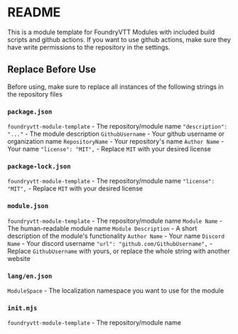 # README
This is a module template for FoundryVTT Modules with included build scripts and github actions. If you want to use github actions, make sure they have write permissions to the repository in the settings.

## Replace Before Use
Before using, make sure to replace all instances of the following strings in the repository files

### `package.json`
`foundryvtt-module-template` - The repository/module name
`"description": "..."` - The module description
`GithubUsername` - Your github username or organization name
`RepositoryName` - Your repository's name
`Author Name` - Your name
`"license": "MIT",` - Replace `MIT` with your desired license

### `package-lock.json`
`foundryvtt-module-template` - The repository/module name
`"license": "MIT",` - Replace `MIT` with your desired license

### `module.json`
`foundryvtt-module-template` - The repository/module name
`Module Name` - The human-readable module name
`Module Description` - A short description of the module's functionality
`Author Name` - Your name
`Discord Name` - Your discord username
`"url": "github.com/GithubUsername",` - Replace `GithubUsername` with yours, or replace the whole string with another website

### `lang/en.json`
`ModuleSpace` - The localization namespace you want to use for the module

### `init.mjs`
`foundryvtt-module-template` - The repository/module name